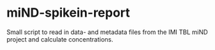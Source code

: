 # miND-spikein-report

Small script to read in data- and metadata files from the IMI TBL miND project and calculate concentrations.